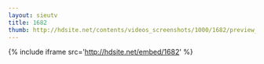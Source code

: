 ```yaml
---
layout: sieutv
title: 1682
thumb: http://hdsite.net/contents/videos_screenshots/1000/1682/preview_360p.mp4.jpg
---
```

{% include iframe src='http://hdsite.net/embed/1682' %}
 

